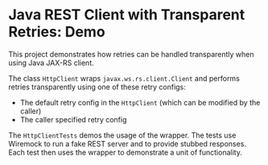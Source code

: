 # Java REST Client with Transparent Retries: Demo

This project demonstrates how retries can be handled transparently when using Java JAX-RS client. 

The class `HttpClient` wraps `javax.ws.rs.client.Client` and performs retries transparently using one of these retry configs: 
* The default retry config in the `HttpClient` (which can be modified by the caller)
* The caller specified retry config

The `HttpClientTests` demos the usage of the wrapper. The tests use Wiremock to run a fake REST server and to provide stubbed responses. 
Each test then uses the wrapper to demonstrate a unit of functionality. 
